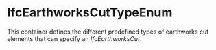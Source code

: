 # IfcEarthworksCutTypeEnum

This container defines the different predefined types of earthworks cut elements that can specify an _IfcEarthworksCut_.
